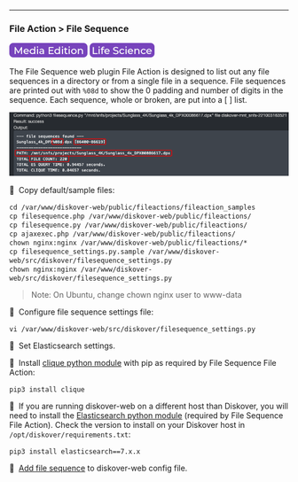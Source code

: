 ___
### File Action > File Sequence 

![Image: AJA Diskover Media Edition Label](images/button_edition_media.png)&nbsp;![Image: Life Science Edition Label](images/button_edition_life_science.png)

The File Sequence web plugin File Action is designed to list out any file sequences in a directory or from a single file in a sequence. File sequences are printed out with `%08d` to show the 0 padding and number of digits in the sequence. Each sequence, whole or broken, are put into a [ ] list.

![Image: File Sequences Results](images/image_file_action_results_tech.png)

🔴 &nbsp;Copy default/sample files:
```
cd /var/www/diskover-web/public/fileactions/fileaction_samples
cp filesequence.php /var/www/diskover-web/public/fileactions/
cp filesequence.py /var/www/diskover-web/public/fileactions/
cp ajaxexec.php /var/www/diskover-web/public/fileactions/
chown nginx:nginx /var/www/diskover-web/public/fileactions/*
cp filesequence_settings.py.sample /var/www/diskover-web/src/diskover/filesequence_settings.py
chown nginx:nginx /var/www/diskover-web/src/diskover/filesequence_settings.py
```
>Note: On Ubuntu, change chown nginx user to www-data

🔴 &nbsp;Configure file sequence settings file:
```
vi /var/www/diskover-web/src/diskover/filesequence_settings.py
```
🔴 &nbsp;Set Elasticsearch settings.

🔴 &nbsp;Install [clique python module](https://pypi.org/project/clique/) with pip as required by File Sequence File Action:
```
pip3 install clique
```

🔴 &nbsp;If you are running diskover-web on a different host than Diskover, you will need to install the [Elasticsearch python module](https://pypi.org/project/elasticsearch/) (required by File Sequence File Action). Check the version to install on your Diskover host in `/opt/diskover/requirements.txt`:
```
pip3 install elasticsearch==7.x.x
```

🔴 &nbsp;[Add file sequence](https://docs.diskoverdata.com/diskover_configuration_and_administration_guide/#diskover-web-plugins-file-actions) to diskover-web config file.
